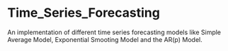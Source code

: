 # Time_Series_Forecasting
An implementation of different time series forecasting models like Simple Average Model, Exponential Smooting Model and the AR(p) Model.
